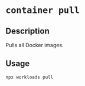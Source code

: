 # `container pull`

## Description

Pulls all Docker images.

## Usage

```bash
npx workloads pull
```
